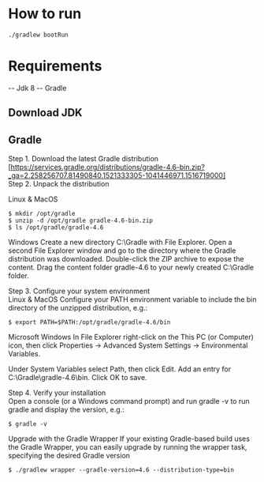 
How to run
==========
```shell
./gradlew bootRun
```

Requirements
===========
-- Jdk 8
-- Gradle


Download JDK
------------

Gradle
------
Step 1. Download the latest Gradle distribution [https://services.gradle.org/distributions/gradle-4.6-bin.zip?_ga=2.258256707.81490840.1521333305-1041446971.1516719000]  
Step 2. Unpack the distribution  
 
 Linux & MacOS
```shell
$ mkdir /opt/gradle
$ unzip -d /opt/gradle gradle-4.6-bin.zip
$ ls /opt/gradle/gradle-4.6
```
Windows
Create a new directory C:\Gradle with File Explorer. Open a second File Explorer window and go to the directory where the Gradle distribution was downloaded. Double-click the ZIP archive to expose the content. Drag the content folder gradle-4.6 to your newly created C:\Gradle folder.
  
Step 3. Configure your system environment  
Linux & MacOS
Configure your PATH environment variable to include the bin directory of the unzipped distribution, e.g.:
```Shell
$ export PATH=$PATH:/opt/gradle/gradle-4.6/bin
```

Microsoft Windows
In File Explorer right-click on the This PC (or Computer) icon, then click Properties -> Advanced System Settings -> Environmental Variables.

Under System Variables select Path, then click Edit. Add an entry for C:\Gradle\gradle-4.6\bin. Click OK to save.

 Step 4. Verify your installation  
 Open a console (or a Windows command prompt) and run gradle -v to run gradle and display the version, e.g.:
```Shell
$ gradle -v
```
Upgrade with the Gradle Wrapper
If your existing Gradle-based build uses the Gradle Wrapper, you can easily upgrade by running the wrapper task, specifying the desired Gradle version

```Shell
$ ./gradlew wrapper --gradle-version=4.6 --distribution-type=bin
```

